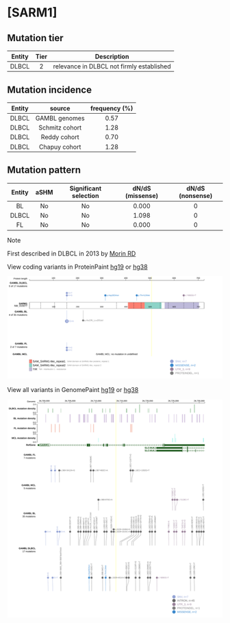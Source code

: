 # [SARM1]

## Mutation tier

|Entity|Tier|Description                              |
|:------:|:----:|-----------------------------------------|
|DLBCL |2   |relevance in DLBCL not firmly established|
## Mutation incidence

|Entity|source        |frequency (%)|
|:------:|:--------------:|:-------------:|
|DLBCL |GAMBL genomes |0.57         |
|DLBCL |Schmitz cohort|1.28         |
|DLBCL |Reddy cohort  |0.70         |
|DLBCL |Chapuy cohort |1.28         |

## Mutation pattern

|Entity|aSHM|Significant selection|dN/dS (missense)|dN/dS (nonsense)|
|:------:|:----:|:---------------------:|:----------------:|:----------------:|
|BL    |No  |No                   |0.000           |0               |
|DLBCL |No  |No                   |1.098           |0               |
|FL    |No  |No                   |0.000           |0               |


> [!NOTE]
> First described in DLBCL in 2013 by [Morin RD](https://pubmed.ncbi.nlm.nih.gov/23699601)


View coding variants in ProteinPaint [hg19](https://www.bcgsc.ca/downloads/morinlab/GAMBL/test/genes/SARM1_protein.html)  or [hg38](https://www.bcgsc.ca/downloads/morinlab/GAMBL/test/genes/SARM1_protein_hg38.html)

![image](images/proteinpaint/SARM1_NM_015077.svg)

View all variants in GenomePaint [hg19](https://www.bcgsc.ca/downloads/morinlab/GAMBL/test/genes/SARM1.html)  or [hg38](https://www.bcgsc.ca/downloads/morinlab/GAMBL/test/genes/SARM1_hg38.html)

![image](images/proteinpaint/SARM1.svg)
